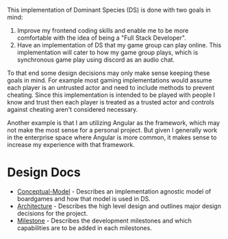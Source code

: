 This implementation of Dominant Species (DS) is done with two goals in mind:

1. Improve my frontend coding skills and enable me to be more comfortable with the idea of being a "Full Stack Developer".
2. Have an implementation of DS that my game group can play online. This implementation will cater to how my game group plays, which is synchronous game play using discord as an audio chat.

To that end some design decisions may only make sense keeping these goals in mind. For example most gaming implementations would assume each player is an untrusted actor and need to include methods to prevent cheating. Since this implementation is intended to be played with people I know and trust then each player is treated as a trusted actor and controls against cheating aren't considered necessary.

Another example is that I am utilizing Angular as the framework, which may not make the most sense for a personal project. But given I generally work in the enterprise space where Angular is more common, it makes sense to increase my experience with that framework.

# Design Docs

- [Conceptual-Model](./conceptual-model) - Describes an implementation agnostic model of boardgames and how that model is used in DS.
- [Architecture](./architecture) - Describes the high level design and outlines major design decisions for the project.
- [Milestone](./milestone) - Describes the development milestones and which capabilities are to be added in each milestones.
